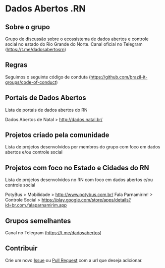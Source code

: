 # Dados Abertos .RN

## Sobre o grupo

Grupo de discussão sobre o ecossistema de dados abertos e controle social no estado do Rio Grande do Norte.
Canal oficial no Telegram (https://t.me/dadosabertosrn)

## Regras
Seguimos o seguinte código de conduta (https://github.com/brazil-it-groups/code-of-conduct)

## Portais de Dados Abertos

Lista de portais de dados abertos do RN

Dados Abertos de Natal > http://dados.natal.br/


## Projetos criado pela comunidade

Lista de projetos desenvolvidos por membros do grupo com foco em dados abertos e/ou controle social

## Projetos com foco no Estado e Cidades do RN

Lista de projetos desenvolvidos no RN com foco em dados abertos e/ou controle social

PotyBus > Mobilidade > http://www.potybus.com.br/
Fala Parnamirim! > Controle Social > https://play.google.com/store/apps/details?id=br.com.falaparnamirim.app

## Grupos semelhantes

Canal no Telegram (https://t.me/dadosabertos)

## Contribuir
Crie um novo [Issue](https://github.com/dados-abertos-rn/DadosAbertosRN/issues) ou [Pull Request](https://github.com/dados-abertos-rn/DadosAbertosRN/pulls) com a url que deseja adicionar.
